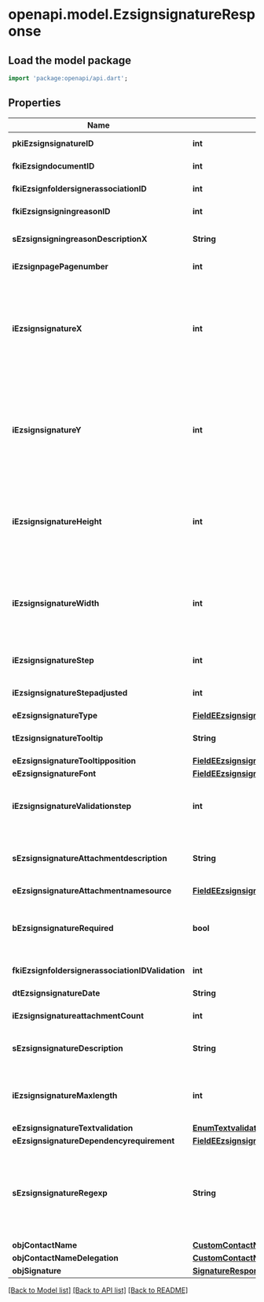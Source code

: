 # openapi.model.EzsignsignatureResponse

## Load the model package
```dart
import 'package:openapi/api.dart';
```

## Properties
Name | Type | Description | Notes
------------ | ------------- | ------------- | -------------
**pkiEzsignsignatureID** | **int** | The unique ID of the Ezsignsignature | 
**fkiEzsigndocumentID** | **int** | The unique ID of the Ezsigndocument | 
**fkiEzsignfoldersignerassociationID** | **int** | The unique ID of the Ezsignfoldersignerassociation | 
**fkiEzsignsigningreasonID** | **int** | The unique ID of the Ezsignsigningreason | [optional] 
**sEzsignsigningreasonDescriptionX** | **String** | The description of the Ezsignsigningreason in the language of the requester | [optional] 
**iEzsignpagePagenumber** | **int** | The page number in the Ezsigndocument | 
**iEzsignsignatureX** | **int** | The X coordinate (Horizontal) where to put the Ezsignsignature on the page.  Coordinate is calculated at 100dpi (dot per inch). So for example, if you want to put the Ezsignsignature 2 inches from the left border of the page, you would use \"200\" for the X coordinate. | 
**iEzsignsignatureY** | **int** | The Y coordinate (Vertical) where to put the Ezsignsignature on the page.  Coordinate is calculated at 100dpi (dot per inch). So for example, if you want to put the Ezsignsignature 3 inches from the top border of the page, you would use \"300\" for the Y coordinate. | 
**iEzsignsignatureHeight** | **int** | The height of the Ezsignsignature.  Size is calculated at 100dpi (dot per inch). So for example, if you want the Ezsignsignature to have an height of 2 inches, you would use \"200\" for the iEzsignsignatureHeight. | [optional] 
**iEzsignsignatureWidth** | **int** | The width of the Ezsignsignature.  Size is calculated at 100dpi (dot per inch). So for example, if you want the Ezsignsignature to have a width of 2 inches, you would use \"200\" for the iEzsignsignatureWidth. | [optional] 
**iEzsignsignatureStep** | **int** | The step when the Ezsignsigner will be invited to sign | 
**iEzsignsignatureStepadjusted** | **int** | The step when the Ezsignsigner will be invited to sign | [optional] 
**eEzsignsignatureType** | [**FieldEEzsignsignatureType**](FieldEEzsignsignatureType.md) |  | 
**tEzsignsignatureTooltip** | **String** | A tooltip that will be presented to Ezsignsigner about the Ezsignsignature | [optional] 
**eEzsignsignatureTooltipposition** | [**FieldEEzsignsignatureTooltipposition**](FieldEEzsignsignatureTooltipposition.md) |  | [optional] 
**eEzsignsignatureFont** | [**FieldEEzsignsignatureFont**](FieldEEzsignsignatureFont.md) |  | [optional] 
**iEzsignsignatureValidationstep** | **int** | The step when the Ezsignsigner will be invited to validate the Ezsignsignature of eEzsignsignatureType Attachments | [optional] 
**sEzsignsignatureAttachmentdescription** | **String** | The description attached to the attachment name added in Ezsignsignature of eEzsignsignatureType Attachments | [optional] 
**eEzsignsignatureAttachmentnamesource** | [**FieldEEzsignsignatureAttachmentnamesource**](FieldEEzsignsignatureAttachmentnamesource.md) |  | [optional] 
**bEzsignsignatureRequired** | **bool** | Whether the Ezsignsignature is required or not. This field is relevant only with Ezsignsignature with eEzsignsignatureType = Attachments. | [optional] 
**fkiEzsignfoldersignerassociationIDValidation** | **int** | The unique ID of the Ezsignfoldersignerassociation | [optional] 
**dtEzsignsignatureDate** | **String** | The date the Ezsignsignature was signed | [optional] 
**iEzsignsignatureattachmentCount** | **int** | The count of Ezsignsignatureattachment | [optional] 
**sEzsignsignatureDescription** | **String** | The value entered while signing Ezsignsignature of eEzsignsignatureType **City**, **FieldText** and **FieldTextarea** | [optional] 
**iEzsignsignatureMaxlength** | **int** | The maximum length for the value in the Ezsignsignature  This can only be set if eEzsignsignatureType is **FieldText** or **FieldTextarea** | [optional] 
**eEzsignsignatureTextvalidation** | [**EnumTextvalidation**](EnumTextvalidation.md) |  | [optional] 
**eEzsignsignatureDependencyrequirement** | [**FieldEEzsignsignatureDependencyrequirement**](FieldEEzsignsignatureDependencyrequirement.md) |  | [optional] 
**sEzsignsignatureRegexp** | **String** | A regular expression to indicate what values are acceptable for the Ezsignsignature.  This can only be set if eEzsignsignatureType is **FieldText** or **FieldTextarea** and eEzsignsignatureTextvalidation is **Custom** | [optional] 
**objContactName** | [**CustomContactNameResponse**](CustomContactNameResponse.md) |  | 
**objContactNameDelegation** | [**CustomContactNameResponse**](CustomContactNameResponse.md) |  | [optional] 
**objSignature** | [**SignatureResponseCompound**](SignatureResponseCompound.md) |  | [optional] 

[[Back to Model list]](../README.md#documentation-for-models) [[Back to API list]](../README.md#documentation-for-api-endpoints) [[Back to README]](../README.md)


